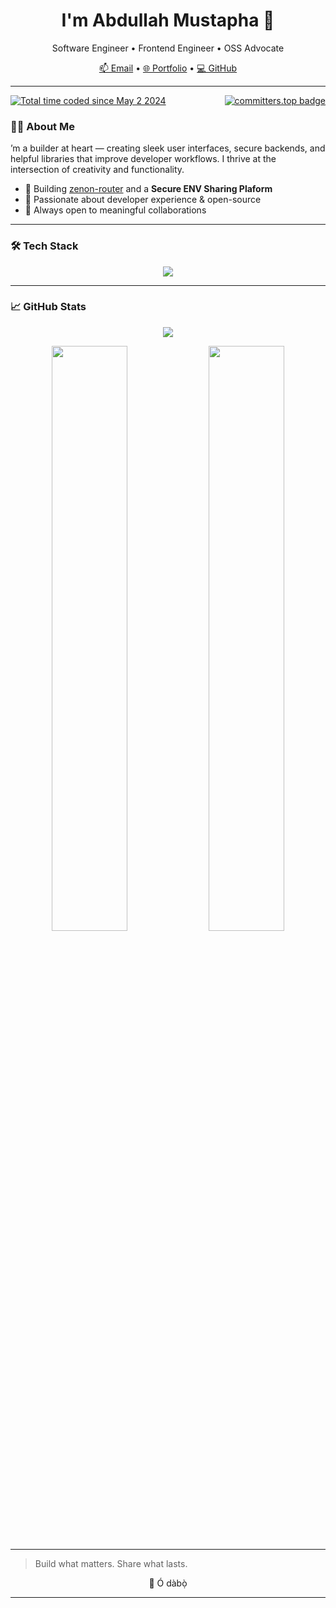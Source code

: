 <h1 align="center">I'm <strong>Abdullah Mustapha</strong> 👋</h1>
<p align="center">Software Engineer • Frontend Engineer • OSS Advocate</p>

<p align="center">
  <a href="mailto:abdullahmu4life@gmail.com">📫 Email</a> • 
  <a href="https://abdullahmustapha.vercel.app">🌐 Portfolio</a> • 
  <a href="https://github.com/abdullah4tech">💻 GitHub</a>
</p>

---

<div style="display: flex; flex-direction: row; justify-content: space-between; width: 100%;">
  <a href="https://wakatime.com/@97a314e8-1cbc-4a4f-b5cd-1e6f0e632957">
    <img src="https://wakatime.com/badge/user/97a314e8-1cbc-4a4f-b5cd-1e6f0e632957.svg" alt="Total time coded since May 2 2024" />
  </a>
  <a href="https://user-badge.committers.top/sierra_leone/abdullah4tech">
    <img src="https://user-badge.committers.top/sierra_leone/abdullah4tech.svg" alt="committers.top badge" />
  </a>
</div>


### 🧑‍💻 About Me

’m a builder at heart — creating sleek user interfaces, secure backends, and helpful libraries that improve developer workflows. I thrive at the intersection of creativity and functionality.

- 🔨 Building [zenon-router](https://github.com/n8bird-oss/zenon-router) and a **Secure ENV Sharing Plaform**
- 🧠 Passionate about developer experience & open-source
- 🤝 Always open to meaningful collaborations

---

### 🛠 Tech Stack

<p align="center">
  <img src="https://skillicons.dev/icons?i=html,css,tailwind,js,ts,vue,nuxtjs,python,nodejs,fastapi,linux,git,github,mysql" />
</p>

---

### 📈 GitHub Stats

<p align="center">
  <img src="https://github-readme-streak-stats.herokuapp.com/?user=abdullah4tech&theme=tokyonight&hide_border=true" />
</p>

<p align="center">
  <img src="https://denvercoder1-github-readme-stats.vercel.app/api?username=abdullah4tech&show_icons=true&count_private=true&hide_border=true&theme=vue-dark" width="49%"/>
  <img src="https://denvercoder1-github-readme-stats.vercel.app/api/top-langs/?username=abdullah4tech&layout=compact&hide_border=true&theme=vue-dark" width="49%"/>
</p>

---

> Build what matters. Share what lasts.
<p align="center">👋 Ó dàbọ̀</p>

---
